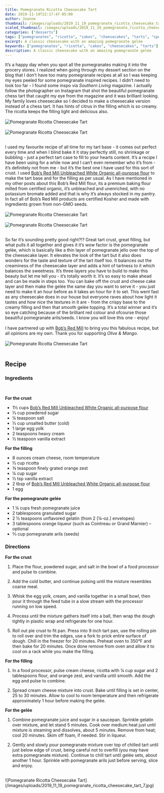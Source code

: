 ```yaml
---
title: Pomegranate Ricotta Cheesecake Tart
date: 2019-11-19T22:17:47-05:00
author: Joanne
thumbnail: /images/uploads/2019_11_19_pomegranate_ricotta_cheesecake_tart_1.jpg
scaled_thumbnail: /images/uploads/2019_11_19_pomegranate_ricotta_cheesecake_tart_0.jpg
categories: ["desserts"]
tags: ["pomegranates", "ricotta", "cakes", "cheesecakes", "tarts", "sponsored"]
excerpt: A classic cheesecake with an amazing pomegranate gelée
keywords: ["pomegranates", "ricotta", "cakes", "cheesecakes", "tarts"]
description: A classic cheesecake with an amazing pomegranate gelée
---
```


It’s a happy day when you spot all the pomegranates making it into the grocery stores. I realized when going through my dessert section on the blog that I don’t have too many pomegranate recipes at all so I was keeping my eyes peeled for some pomegranate inspired recipes. I didn’t need to look too far - I found some inspo via _Southern Living_ magazine. I actually follow the photographer on Instagram that shot the beautiful pomegranate chess tart that caught my eye from the magazine and it was brilliant looking. My family loves cheesecake so I decided to make a cheesecake version instead of a chess tart. It has hints of citrus in the filling which is so creamy. The ricotta keeps the filling light and delicious also. 
</br>
</br>
![Pomegranate Ricotta Cheesecake Tart](/images/uploads/2019_11_19_pomegranate_ricotta_cheesecake_tart_2.jpg)
</br>
</br>
![Pomegranate Ricotta Cheesecake Tart](/images/uploads/2019_11_19_pomegranate_ricotta_cheesecake_tart_3.jpg)
</br>
</br>

I used my favourite recipe of all time for my tart base - it comes out perfect every time and when I blind bake it it stay perfectly still, no shrinkage or bubbling - just a perfect tart case to fill to your hearts content. It’s a recipe I have been using for a while now and I can’t even remember who it’s from - it’s definitely not from me - but it’s the best one I have used for this sort of crust. I used <span class="highlight"><a rel="nofollow" href="https://www.bobsredmill.com/organic-all-purpose-unbleached-white-flour.html">Bob’s Red Mill Unbleached White Organic all-purpose flour</a></span> to make the tart base and for the filling as per usual. As I have mentioned in my other posts about this Bob’s Red Mill flour, its a premium baking flour milled from certified organic, it’s unbleached and unenriched, with no potassium bromate added and that is why it’s always stocked in my pantry. In fact all of Bob’s Red Mill products are certified Kosher and made with ingredients grown from non-GMO seeds. 
</br>
</br>
![Pomegranate Ricotta Cheesecake Tart](/images/uploads/2019_11_19_pomegranate_ricotta_cheesecake_tart_4.jpg)
</br>
</br>
![Pomegranate Ricotta Cheesecake Tart](/images/uploads/2019_11_19_pomegranate_ricotta_cheesecake_tart_5.jpg)
</br>
</br>

So far it’s sounding pretty good right?!? Great tart crust, great filling, but what pulls it all together and gives it it’s wow factor is the pomegranate gelée, which is basically like a thin layer of pomegranate jello over the top of the cheesecake layer.  It elevates the look of the tart but it also does wonders for the taste and texture of the tart itself too.  It balances out the creaminess of the cheesecake layer and adds a hint of tartness to it which balances the sweetness. It’s three layers you have to build to make this beauty but let me tell you - it’s totally worth it. It’s so easy to make ahead and can be made in steps too.  You can bake off the crust and cheese cake layer and then make the gelée the same day you want to serve it - you just need to make it an hour before as it takes an hour for it to set. This went fast as any cheesecake does in our house but everyone raves about how light it tastes and how nice the textures in it are - from the crispy base to the creamy filling and then that smooth gelée topping. It’s a total winner and it’s so eye catching because of the brilliant red colour and ofcourse those beautiful pomegranate arils/seeds. I know you will love this one - enjoy! 
</br>
</br>
I have partnered up with <span class="highlight"><a rel="nofollow" href="https://www.bobsredmill.com/?utm_source=TheOliveAndMango&utm_medium=influencer&utm_campaign=bobsredmill">Bob’s Red Mill</a></span> to bring you this fabulous recipe, but all opinions are my own. Thank you for supporting _Olive & Mango_.
</br>
</br>
![Pomegranate Ricotta Cheesecake Tart](/images/uploads/2019_11_19_pomegranate_ricotta_cheesecake_tart_6.jpg)
</br>
</br>

## Recipe
### Ingredients
</br>

__For the crust__

* <span itemprop="ingredients">1&frac12; cups <span class="highlight"><a rel="nofollow" href="https://www.bobsredmill.com/organic-all-purpose-unbleached-white-flour.html">Bob’s Red Mill Unbleached White Organic all-purpose flour</a></span></span>
* <span itemprop="ingredients">&frac13; cup powdered sugar</span>
* <span itemprop="ingredients">&frac14; teaspoon salt</span>
* <span itemprop="ingredients">&frac12; cup unsalted butter (cold)</span>
* <span itemprop="ingredients">1 large egg yolk</span>
* <span itemprop="ingredients">2 teaspoons heavy cream</span>
* <span itemprop="ingredients">&frac12; teaspoon vanilla extract</span>

__For the filling__

* <span itemprop="ingredients">8 ounces cream cheese, room temperature </span>
* <span itemprop="ingredients">&frac12; cup ricotta </span>
* <span itemprop="ingredients">&frac34; teaspoon finely grated orange zest</span>
* <span itemprop="ingredients">&frac14; cup sugar </span>
* <span itemprop="ingredients">&frac12; tsp vanilla extract </span>
* <span itemprop="ingredients">2 tbsp of <span class="highlight"><a rel="nofollow" href="https://www.bobsredmill.com/organic-all-purpose-unbleached-white-flour.html">Bob’s Red Mill Unbleached White Organic all-purpose flour</a></span></span>
* <span itemprop="ingredients">1 egg </span>

__For the pomegranate gelée__

* <span itemprop="ingredients">1 &frac14; cups fresh pomegranate juice</span>
* <span itemprop="ingredients">2 tablespoons granulated sugar</span>
* <span itemprop="ingredients">2 &frac12; teaspoons unflavored gelatin (from 2 [&frac14;-oz.] envelopes)</span>
* <span itemprop="ingredients">3 tablespoons orange liqueur (such as Cointreau or Grand Marnier) – optional</span>
* <span itemprop="ingredients">&frac23; cup pomegranate arils (seeds)</span>

### Directions

__For the crust__

1. Place the flour, powdered sugar, and salt in the bowl of a food processor and pulse to combine.

2. Add the cold butter, and continue pulsing until the mixture resembles coarse meal.

3. Whisk the egg yolk, cream, and vanilla together in a small bowl, then pour it through the feed tube in a slow stream with the processor running on low speed.
4. Process until the mixture gathers itself into a ball, then wrap the dough tightly in plastic wrap and refrigerate for one hour.

5. Roll out pie crust to fit pan. Press into 9 inch tart pan, use the rolling pin to roll over and trim the edges, use a fork to prick entire surface of dough. Chill in the freezer for 20 minutes. Preheat oven to 350°F and then bake for 20 minutes. Once done remove from oven and allow it to cool on a rack while you make the filling. 

__For the filling__

1. In a food processor, pulse cream cheese, ricotta with &frac14; cup sugar and 2 tablespoons flour, and orange zest, and vanilla until smooth. Add the egg and pulse to combine.

1. Spread cream cheese mixture into crust. Bake until filling is set in center, 25 to 30 minutes. Allow to cool to room temperature and then refrigerate approximately 1 hour before making the gelée. 

__For the gelée__

1. Combine pomegranate juice and sugar in a saucepan. Sprinkle gelatin over mixture, and let stand 5 minutes. Cook over medium heat just until mixture is steaming and dissolves, about 5 minutes. Remove from heat; cool 20 minutes. Skim off foam, if needed. Stir in liqueur.

1. Gently and slowly pour pomegranate mixture over top of chilled tart until just below edge of crust, being careful not to overfill (you may have extra pomegranate mixture). Continue to chill tart until gelée sets, about another 1 hour. Sprinkle with pomegranate arils just before serving, slice and enjoy. 

</br>
![Pomegranate Ricotta Cheesecake Tart](/images/uploads/2019_11_19_pomegranate_ricotta_cheesecake_tart_7.jpg)